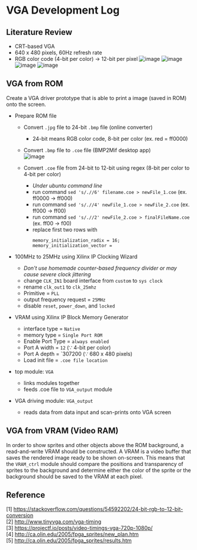 # VGA Development Log
## Literature Review
- CRT-based VGA
- 640 x 480 pixels, 60Hz refresh rate
- RGB color code (4-bit per color) -> 12-bit per pixel
![image](https://github.com/xyth0rn/NCTU_DigitalLab_PicoPark/assets/49625757/e290ee12-5a12-47b2-b087-7c2ac70071b1)
![image](https://github.com/xyth0rn/NCTU_DigitalLab_PicoPark/assets/49625757/553f7410-d597-47a2-9914-54d34c107768)
![image](https://github.com/xyth0rn/NCTU_DigitalLab_PicoPark/assets/49625757/cd3da4d0-a0d1-44a3-a51e-2841099a94de)
![image](https://github.com/xyth0rn/NCTU_DigitalLab_PicoPark/assets/49625757/a09fb9c4-110b-41d8-9d36-061e1a5e5836)

## VGA from ROM
Create a VGA driver prototype that is able to print a image (saved in ROM) onto the screen.

- Prepare ROM file
  - Convert `.jpg` file to 24-bit `.bmp` file (online converter)
    - 24-bit means RGB color code, 8-bit per color (ex. red = ff0000)
  - Convert `.bmp` file to `.coe` file (BMP2Mif desktop app)<br>
    ![image](https://github.com/xyth0rn/NCTU_DigitalLab_PicoPark/assets/49625757/610959de-cc4f-4f75-9921-567c72baf535)

  - Convert `.coe` file from 24-bit to 12-bit using regex (8-bit per color to 4-bit per color)
    - *Under ubuntu command line*
    - run command `sed 's/.//6' filename.coe > newFile_1.coe`      (ex. ff0000 -> ff000)
    - run command `sed 's/.//4' newFile_1.coe > newFile_2.coe`     (ex. ff000  ->  ff00)
    - run command `sed 's/.//2' newFile_2.coe > finalFileName.coe` (ex. ff00   ->   f00)
    - replace first two rows with
      ```
      memory_initialization_radix = 16;
      memory_initialization_vector =
      
      ```

- 100MHz to 25MHz using Xilinx IP Clocking Wizard
  - _Don't use homemade counter-based frequency divider or may cause severe clock jittering_
  - change `CLK_IN1` board interface from `custom` to `sys clock `
  - rename `clk_out1` to `clk_25mhz`
  - Primitive = `PLL`
  - output frequency request = `25MHz`
  - disable `reset`, `power_down`, and `locked`

- VRAM using Xilinx IP Block Memory Generator
  - interface type = `Native`
  - memory type = `Single Port ROM`
  - Enable Port Type = `always enabled`
  - Port A width = `12`  (∵ 4-bit per color)
  - Port A depth = `307200 (∵ 680 x 480 pixels)
  - Load init file = `.coe file location`

- top module: `VGA`
  - links modules together
  - feeds .coe file to `VGA_output` module

- VGA driving module: `VGA_output`
  - reads data from data input and scan-prints onto VGA screen

## VGA from VRAM (Video RAM)
In order to show sprites and other objects above the ROM background, a read-and-write VRAM should be constructed.
A VRAM is a video buffer that saves the rendered image ready to be shown on-screen.
This means that the `VRAM_ctrl` module should compare the positions and transparency of sprites to the background and
determine either the color of the sprite or the background should be saved to the VRAM at each pixel.

## Reference
[1] https://stackoverflow.com/questions/54592202/24-bit-rgb-to-12-bit-conversion <br>
[2] http://www.tinyvga.com/vga-timing <br>
[3] https://projectf.io/posts/video-timings-vga-720p-1080p/ <br>
[4] http://ca.olin.edu/2005/fpga_sprites/new_plan.htm <br>
[5] http://ca.olin.edu/2005/fpga_sprites/results.htm <br>
